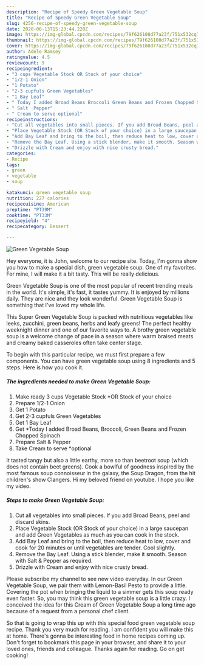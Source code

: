 ```yaml
---
description: "Recipe of Speedy Green Vegetable Soup"
title: "Recipe of Speedy Green Vegetable Soup"
slug: 4256-recipe-of-speedy-green-vegetable-soup
date: 2020-06-13T15:23:44.220Z
image: https://img-global.cpcdn.com/recipes/79f626108d77a23f/751x532cq70/green-vegetable-soup-recipe-main-photo.jpg
thumbnail: https://img-global.cpcdn.com/recipes/79f626108d77a23f/751x532cq70/green-vegetable-soup-recipe-main-photo.jpg
cover: https://img-global.cpcdn.com/recipes/79f626108d77a23f/751x532cq70/green-vegetable-soup-recipe-main-photo.jpg
author: Adele Ramsey
ratingvalue: 4.5
reviewcount: 9
recipeingredient:
- "3 cups Vegetable Stock OR Stock of your choice"
- "1/2-1 Onion"
- "1 Potato"
- "2-3 cupfuls Green Vegetables"
- "1 Bay Leaf"
- " Today I added Broad Beans Broccoli Green Beans and Frozen Chopped Spinach"
- " Salt  Pepper"
- " Cream to serve optional"
recipeinstructions:
- "Cut all vegetables into small pieces. If you add Broad Beans, peel and discard skins."
- "Place Vegetable Stock (OR Stock of your choice) in a large saucepan and add Green Vegetables as much as you can cook in the stock."
- "Add Bay Leaf and bring to the boil, then reduce heat to low, cover and cook for 20 minutes or until vegetables are tender. Cool slightly."
- "Remove the Bay Leaf. Using a stick blender, make it smooth. Season with Salt &amp; Pepper as required."
- "Drizzle with Cream and enjoy with nice crusty bread."
categories:
- Recipe
tags:
- green
- vegetable
- soup

katakunci: green vegetable soup 
nutrition: 227 calories
recipecuisine: American
preptime: "PT39M"
cooktime: "PT33M"
recipeyield: "4"
recipecategory: Dessert

---
```



![Green Vegetable Soup](https://img-global.cpcdn.com/recipes/79f626108d77a23f/751x532cq70/green-vegetable-soup-recipe-main-photo.jpg)

Hey everyone, it is John, welcome to our recipe site. Today, I'm gonna show you how to make a special dish, green vegetable soup. One of my favorites. For mine, I will make it a bit tasty. This will be really delicious.

Green Vegetable Soup is one of the most popular of recent trending meals in the world. It's simple, it's fast, it tastes yummy. It is enjoyed by millions daily. They are nice and they look wonderful. Green Vegetable Soup is something that I've loved my whole life.

This Super Green Vegetable Soup is packed with nutritious vegetables like leeks, zucchini, green beans, herbs and leafy greens! The perfect healthy weeknight dinner and one of our favorite ways to. A brothy green vegetable soup is a welcome change of pace in a season where warm braised meats and creamy baked casseroles often take center stage.


To begin with this particular recipe, we must first prepare a few components. You can have green vegetable soup using 8 ingredients and 5 steps. Here is how you cook it.

<!--inarticleads1-->

##### The ingredients needed to make Green Vegetable Soup:

1. Make ready 3 cups Vegetable Stock *OR Stock of your choice
1. Prepare 1/2-1 Onion
1. Get 1 Potato
1. Get 2-3 cupfuls Green Vegetables
1. Get 1 Bay Leaf
1. Get  *Today I added Broad Beans, Broccoli, Green Beans and Frozen Chopped Spinach
1. Prepare  Salt &amp; Pepper
1. Take  Cream to serve *optional


It tasted tangy but also a little earthy, more so than beetroot soup (which does not contain beet greens). Cook a bowlful of goodness inspired by the most famous soup connoisseur in the galaxy, the Soup Dragon, from the hit children&#39;s show Clangers. Hi my beloved friend on youtube. I hope you like my video. 

<!--inarticleads2-->

##### Steps to make Green Vegetable Soup:

1. Cut all vegetables into small pieces. If you add Broad Beans, peel and discard skins.
1. Place Vegetable Stock (OR Stock of your choice) in a large saucepan and add Green Vegetables as much as you can cook in the stock.
1. Add Bay Leaf and bring to the boil, then reduce heat to low, cover and cook for 20 minutes or until vegetables are tender. Cool slightly.
1. Remove the Bay Leaf. Using a stick blender, make it smooth. Season with Salt &amp; Pepper as required.
1. Drizzle with Cream and enjoy with nice crusty bread.


Please subscribe my channel to see new video everyday. In our Green Vegetable Soup, we pair them with Lemon-Basil Pesto to provide a little. Covering the pot when bringing the liquid to a simmer gets this soup ready even faster. So, you may think this green vegetable soup is a little crazy. I conceived the idea for this Cream of Green Vegetable Soup a long time ago because of a request from a personal chef client. 

So that is going to wrap this up with this special food green vegetable soup recipe. Thank you very much for reading. I am confident you will make this at home. There's gonna be interesting food in home recipes coming up. Don't forget to bookmark this page in your browser, and share it to your loved ones, friends and colleague. Thanks again for reading. Go on get cooking!
